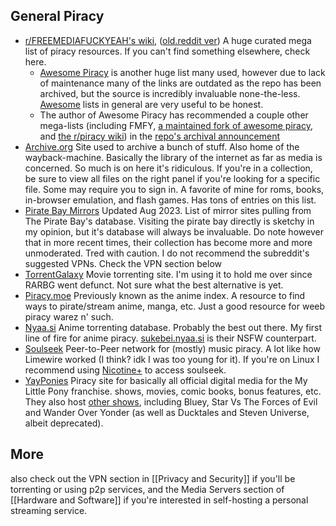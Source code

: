 ## General Piracy
- [r/FREEMEDIAFUCKYEAH's wiki](https://reddit.com/r/FREEMEDIAHECKYEAH/wiki/index), ([old.reddit ver](https://old.reddit.com/r/FREEMEDIAHECKYEAH/wiki/index)) A huge curated mega list of piracy resources. If you can't find something elsewhere, check here.
	- [Awesome Piracy](https://github.com/Igglybuff/awesome-piracy) is another huge list many used, however due to lack of maintenance many of the links are outdated as the repo has been archived, but the source is incredibly invaluable none-the-less. [Awesome](https://github.com/sindresorhus/awesome#readme) lists in general are very useful to be honest.
    - The author of Awesome Piracy has recommended a couple other mega-lists (including FMFY, [a maintained fork of awesome piracy](https://github.com/Shakil-Shahadat/awesome-piracy), and [the r/piracy wiki](https://old.reddit.com/r/Piracy/wiki/megathread)) in the [repo's archival announcement](https://github.com/Igglybuff/awesome-piracy/issues/724)
- [Archive.org](https://archive.org/) Site used to archive a bunch of stuff. Also home of the wayback-machine. Basically the library of the internet as far as media is concerned. So much is on here it's ridiculous. If you're in a collection, be sure to view all files on the right panel if you're looking for a specific file. Some may require you to sign in. A favorite of mine for roms, books, in-browser emulation, and flash games. Has tons of entries on this list.
- [Pirate Bay Mirrors](https://www.reddit.com/r/ThePirateBays/comments/15hdz1y/the_pirate_bay_proxies_list_updated_august_2023/) Updated Aug 2023. List of mirror sites pulling from The Pirate Bay's database. Visiting the pirate bay directly is sketchy in my opinion, but it's database will always be invaluable. Do note however that in more recent times, their collection has become more and more unmoderated. Tred with caution. I do not recommend the subreddit's suggested VPNs. Check the VPN section below
- [TorrentGalaxy](https://torrentgalaxy.to/) Movie torrenting site. I'm using it to hold me over since RARBG went defunct. Not sure what the best alternative is yet.
- [Piracy.moe](https://piracy.moe/) Previously known as the anime index. A resource to find ways to pirate/stream anime, manga, etc. Just a good resource for weeb piracy warez n' such.
- [Nyaa.si](https://nyaa.si/) Anime torrenting database. Probably the best out there. My first line of fire for anime piracy. [sukebei.nyaa.si](sukebei.nyaa.si) is their NSFW counterpart.
- [Soulseek](https://www.slsknet.org/) Peer-to-Peer network for (mostly) music piracy. A lot like how Limewire worked (I think? idk I was too young for it). If you're on Linux I recommend using [Nicotine+](https://nicotine-plus.org/) to access soulseek.
- [YayPonies](https://yayponies.no/) Piracy site for basically all official digital media for the My Little Pony franchise. shows, movies, comic books, bonus features, etc. They also host [other shows](https://yayponies.no/othersshow/index.php), including Bluey, Star Vs The Forces of Evil and Wander Over Yonder (as well as Ducktales and Steven Universe, albeit deprecated).

## More
also check out the VPN section in [[Privacy and Security]] if you'll be torrenting or using p2p services, and the Media Servers section of [[Hardware and Software]] if you're interested in self-hosting a personal streaming service.